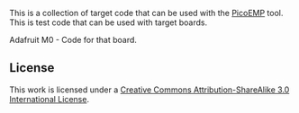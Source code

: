 
This is a collection of target code that can be used with the [PicoEMP](https://github.com/newaetech/chipshouter-picoemp) tool. This is test code that can be used with target boards.

Adafruit M0 - Code for that board.

## License

This work is licensed under a [Creative Commons Attribution-ShareAlike 3.0 International License][cc-by-sa].

[cc-by-sa]: http://creativecommons.org/licenses/by-sa/3.0/
[cc-by-sa-image]: https://licensebuttons.net/l/by-sa/3.0/88x31.png
[cc-by-sa-shield]: https://img.shields.io/badge/License-CC%20BY--SA%203.0-lightgrey.svg
